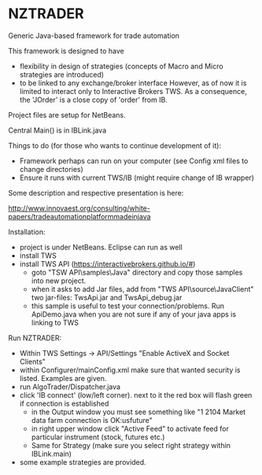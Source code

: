 # NZTRADER
Generic Java-based framework for trade automation

This framework is designed to have 
- flexibility in design of strategies (concepts of Macro and Micro strategies are introduced)
- to be linked to any exchange/broker interface
However, as of now it is limited to interact only to Interactive Brokers TWS. 
As a consequence, the 'JOrder' is a close copy of 'order' from IB.

Project files are setup for NetBeans.

Central Main() is in IBLink.java

Things to do (for those who wants to continue development of it):
- Framework perhaps can run on your computer (see Config xml files to change directories)
- Ensure it runs with current TWS/IB (might require change of IB wrapper)

Some description and respective presentation is here:

http://www.innovaest.org/consulting/white-papers/tradeautomationplatformmadeinjava

Installation:
- project is under NetBeans. Eclipse can run as well
- install TWS
- install TWS API (https://interactivebrokers.github.io/#)
  * goto "TSW API\samples\Java" directory and copy those samples into new project.
  * when it asks to add Jar files, add from "TWS API\source\JavaClient" two jar-files: TwsApi.jar and TwsApi_debug.jar
  * this sample is useful to test your connection/problems. Run ApiDemo.java when you are not sure if any of your java apps is linking to TWS

Run NZTRADER:
- Within TWS Settings -> API/Settings "Enable ActiveX and Socket Clients"
- within Configurer/mainConfig.xml make sure that wanted security is listed. Examples are given.
- run AlgoTrader/Dispatcher.java 
- click 'IB connect' (low/left corner). next to it the red box will flash green if connection is established
  * in the Output window you must see something like "1 2104 Market data farm connection is OK:usfuture"
  * in right upper window click "Active Feed" to activate feed for particular instrument (stock, futures etc.)
  * Same for Strategy (make sure you select right strategy within IBLink.main)
- some example strategies are provided.
  
  
